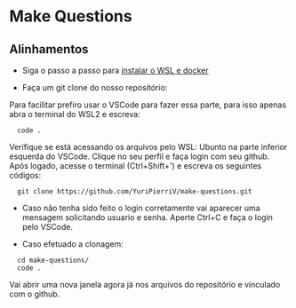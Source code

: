 # Make Questions




## Alinhamentos

- Siga o passo a passo para [instalar o WSL e docker](https://github.com/codeedu/wsl2-docker-quickstart)

- Faça um git clone do nosso repositório:

Para facilitar prefiro usar o VSCode para fazer essa parte, para isso apenas abra o terminal do WSL2 e escreva:

```http
  code .
```
Verifique se está acessando os arquivos pelo WSL: Ubunto na parte inferior esquerda do VSCode. Clique no seu perfil e faça login com seu github. Após logado, acesse o terminal (Ctrl+Shift+') e escreva os seguintes códigos:

```http
  git clone https://github.com/YuriPierriV/make-questions.git
```
- Caso não tenha sido feito o login corretamente vai aparecer uma mensagem solicitando usuario e senha. Aperte Ctrl+C e faça o login pelo VSCode.

- Caso efetuado a clonagem:

```http
  cd make-questions/
  code .
```
Vai abrir uma nova janela agora já nos arquivos do repositório e vinculado com o github.
